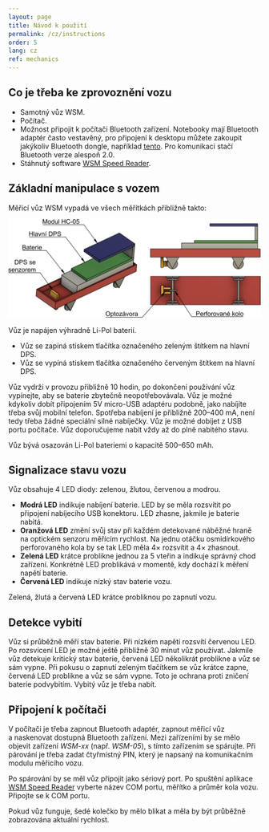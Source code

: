 ```yaml
---
layout: page
title: Návod k použití
permalink: /cz/instructions
order: 5
lang: cz
ref: mechanics
---
```


## Co je třeba ke zprovoznění vozu

 * Samotný vůz WSM.
 * Počítač.
 * Možnost připojit k počítači Bluetooth zařízení. Notebooky mají Bluetooth
   adaptér často vestavěný, pro připojení k desktopu můžete zakoupit jakýkoliv
   Bluetooth dongle, například [tento](https://www.tsbohemia.cz/gembird-usb-bluetooth-v4-0-dongle_d253531.html).
   Pro komunikaci stačí Bluetooth verze alespoň 2.0.
 * Stáhnutý software [WSM Speed Reader](/cz/speed-reader).

## Základní manipulace s vozem

Měřicí vůz WSM vypadá ve všech měřítkách přibližně takto:

![Nákres mechaniky WSM](/assets/img/wsm-3d-cz.png)

Vůz je napájen výhradně Li-Pol baterií.

* Vůz se zapíná stiskem tlačítka označeného zeleným štítkem na hlavní DPS.
* Vůz se vypíná stiskem tlačítka označeného červeným štítkem na hlavní DPS.

Vůz vydrží v provozu přibližně 10 hodin, po dokončení používání vůz vypínejte,
aby se baterie zbytečně neopotřebovávala. Vůz je možné kdykoliv dobít připojením
5V micro-USB adaptéru podobně, jako nabíjíte třeba svůj mobilní telefon. Spotřeba
nabíjení je přibližně 200–400 mA, není tedy třeba žádné speciální silné
nabíječky. Vůz je možné dobíjet z USB portu počítače. Vůz doporučujeme nabít
vždy až do plně nabitého stavu.

Vůz bývá osazován Li-Pol bateriemi o kapacitě 500–650 mAh.

## Signalizace stavu vozu

Vůz obsahuje 4 LED diody: zelenou, žlutou, červenou a modrou.

* **Modrá LED** indikuje nabíjení baterie. LED by se měla rozsvítit po
  připojení nabíjecího USB konektoru. LED zhasne, jakmile je baterie nabitá.
* **Oranžová LED** změní svůj stav při každém detekované náběžné hraně na optickém
  senzoru měřícím rychlost. Na jednu otáčku osmidírkového perforovaného kola by
  se tak LED měla 4× rozsvítit a 4× zhasnout.
* **Zelená LED** krátce problikne jednou za 5 vteřin a indikuje správný chod
  zařízení. Konkrétně LED problikává v momentě, kdy dochází k měření napětí
  baterie.
* **Červená LED** indikuje nízký stav baterie vozu.

Zelená, žlutá a červená LED krátce probliknou po zapnutí vozu.

## Detekce vybití

Vůz si průběžně měří stav baterie. Při nízkém napětí rozsvítí červenou LED.
Po rozsvícení LED je možné ještě přibližně 30 minut vůz používat. Jakmile vůz
detekuje kritický stav baterie, červená LED několikrát problikne a vůz se
sám vypne. Při pokusu o zapnutí zeleným tlačítkem se vůz krátce zapne, červená
LED problikne a vůz se sám vypne. Toto je ochrana proti zničení baterie
podvybitím. Vybitý vůz je třeba nabít.

## Připojení k počítači

V počítači je třeba zapnout Bluetooth adaptér, zapnout měřicí vůz a naskenovat
dostupná Bluetooth zařízení. Mezi zařízeními by se mělo objevit zařízení
*WSM-xx* (např. *WSM-05*), s tímto zařízením se spárujte. Při párování je třeba
zadat čtyřmístný PIN, který je napsaný na komunikačním modulu měřicího vozu.

Po spárování by se měl vůz připojit jako sériový port. Po spuštění aplikace
[WSM Speed Reader](/cz/speed-reader) vyberte název COM portu, měřítko a průměr
kola vozu. Připojte se k COM portu.

Pokud vůz funguje, šedé kolečko by mělo blikat a měla by být průběžně
zobrazována aktuální rychlost.
